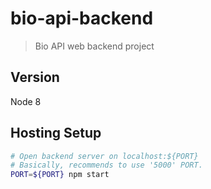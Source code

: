 # bio-api-backend

> Bio API web backend project

## Version
Node 8

## Hosting Setup

```bash
# Open backend server on localhost:${PORT}
# Basically, recommends to use '5000' PORT.
PORT=${PORT} npm start
```

